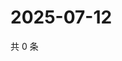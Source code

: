 # 2025-07-12

共 0 条

<!-- BEGIN ZHIHUQUESTIONS -->
<!-- 最后更新时间 Sat Jul 12 2025 23:11:17 GMT+0800 (China Standard Time) -->

<!-- END ZHIHUQUESTIONS -->
